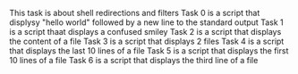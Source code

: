 This task is about shell redirections and filters
Task 0 is a script that displysy "hello world" followed by a new line to the standard output
Task 1 is a script thaat displays a confused smiley
Task 2 is a script that displays the content of a file
Task 3 is a script that displays 2 files
Task 4 is a script that displays the last 10 lines of a file 
Task 5 is a script that displays the first 10 lines of a file
Task 6 is a script that displays the third line of a file
